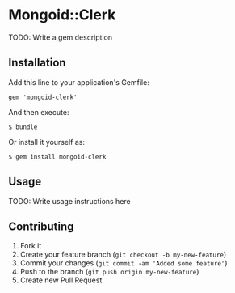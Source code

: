 # Mongoid::Clerk

TODO: Write a gem description

## Installation

Add this line to your application's Gemfile:

    gem 'mongoid-clerk'

And then execute:

    $ bundle

Or install it yourself as:

    $ gem install mongoid-clerk

## Usage

TODO: Write usage instructions here

## Contributing

1. Fork it
2. Create your feature branch (`git checkout -b my-new-feature`)
3. Commit your changes (`git commit -am 'Added some feature'`)
4. Push to the branch (`git push origin my-new-feature`)
5. Create new Pull Request

